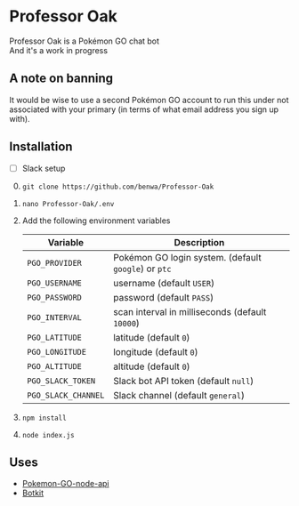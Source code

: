 # Professor Oak

Professor Oak is a Pokémon GO chat bot  
And it's a work in progress

## A note on banning
It would be wise to use a second Pokémon GO account to run this under not associated with your primary (in terms of what email address you sign up with).

## Installation
- [ ] Slack setup

0. `git clone https://github.com/benwa/Professor-Oak`
0. `nano Professor-Oak/.env`
0. Add the following environment variables
    
    | Variable            | Description                                          |
    |---------------------|------------------------------------------------------|
    | `PGO_PROVIDER`      | Pokémon GO login system. (default `google`) or `ptc` |
    | `PGO_USERNAME`      | username (default `USER`)                            |
    | `PGO_PASSWORD`      | password (default `PASS`)                            |
    | `PGO_INTERVAL`      | scan interval in milliseconds (default `10000`)      |
    | `PGO_LATITUDE`      | latitude (default `0`)                               |
    | `PGO_LONGITUDE`     | longitude (default `0`)                              |
    | `PGO_ALTITUDE`      | altitude (default `0`)                               |
    | `PGO_SLACK_TOKEN`   | Slack bot API token (default `null`)                 |
    | `PGO_SLACK_CHANNEL` | Slack channel (default `general`)                    |

0. `npm install`
0. `node index.js`

## Uses
* [Pokemon-GO-node-api](https://github.com/Armax/Pokemon-GO-node-api)
* [Botkit](https://github.com/howdyai/botkit)
